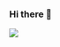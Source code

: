 ### Hi there 👋


![](https://komarev.com/ghpvc/?username=emrecanarik&color=ae1e2c&style=for-the-badge&label=VISITS)

<!--
**emrecanarik/emrecanarik** is a ✨ _special_ ✨ repository because its `README.md` (this file) appears on your GitHub profile.

Here are some ideas to get you started:

- 🔭 I’m currently working on ...
- 🌱 I’m currently learning ...
- 👯 I’m looking to collaborate on ...
- 🤔 I’m looking for help with ...
- 💬 Ask me about ...
- 📫 How to reach me: ...
- 😄 Pronouns: ...
- ⚡ Fun fact: ...
-->
